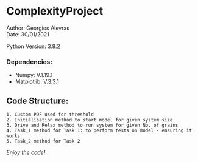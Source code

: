 # ComplexityProject #

Author: Georgios Alevras \
Date: 30/01/2021


Python Version: 3.8.2
### Dependencies: ###
- Numpy: V.1.19.1
- Matplotlib: V.3.3.1


## Code Structure: ##
    1. Custom PDF used for threshold
    2. Initialisation method to start model for given system size
    3. Drive and Relax method to run system for given No. of grains
    4. Task_1 method for Task 1: to perform tests on model - ensuring it works
    5. Task_2 method for Task 2


*Enjoy the code!*